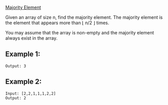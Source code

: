 [Majority Element](https://leetcode.com/problems/majority-element/)

Given an array of size n, find the majority element. The majority element is the element that appears more than ⌊ n/2 ⌋ times.

You may assume that the array is non-empty and the majority element always exist in the array.

## Example 1:

```Input: [3,2,3]
Output: 3
```

## Example 2:

```
Input: [2,2,1,1,1,2,2]
Output: 2
```
